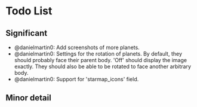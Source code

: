 # Todo List

## Significant

- @danielmartin0: Add screenshots of more planets.
- @danielmartin0: Settings for the rotation of planets. By default, they should probably face their parent body. 'Off' should display the image exactly. They should also be able to be rotated to face another arbitrary body.
- @danielmartin0: Support for 'starmap_icons' field.

## Minor detail